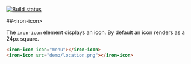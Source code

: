 [![Build status](https://travis-ci.org/PolymerElements/iron-icon.svg?branch=master)](https://travis-ci.org/PolymerElements/iron-icon)

##&lt;iron-icon&gt;

The `iron-icon` element displays an icon. By default an icon renders as a 24px square.

<!---
```
<custom-element-demo>
  <template>
    <script src="../webcomponentsjs/webcomponents-lite.js"></script>
    <link rel="import" href="../iron-icons/iron-icons.html">
    <link rel="import" href="iron-icon.html">
    <next-code-block></next-code-block>
  </template>
</custom-element-demo>
```
-->
```html
<iron-icon icon="menu"></iron-icon>
<iron-icon src="demo/location.png"></iron-icon>
```
